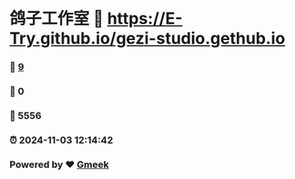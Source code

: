 # 鸽子工作室 :link: https://E-Try.github.io/gezi-studio.gethub.io 
### :page_facing_up: [9](https://E-Try.github.io/gezi-studio.gethub.io/tag.html) 
### :speech_balloon: 0 
### :hibiscus: 5556 
### :alarm_clock: 2024-11-03 12:14:42 
### Powered by :heart: [Gmeek](https://github.com/Meekdai/Gmeek)
